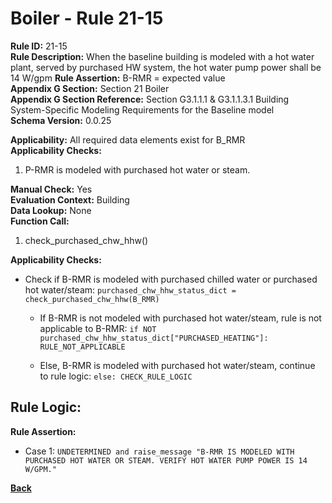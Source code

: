 
# Boiler - Rule 21-15  

**Rule ID:** 21-15  
**Rule Description:** When the baseline building is modeled with a hot water plant, served by purchased HW system, the hot water pump power shall be 14 W/gpm
**Rule Assertion:** B-RMR = expected value  
**Appendix G Section:** Section 21 Boiler  
**Appendix G Section Reference:** Section G3.1.1.1 & G3.1.1.3.1 Building System-Specific Modeling Requirements for the Baseline model  
**Schema Version:** 0.0.25

**Applicability:** All required data elements exist for B_RMR  
**Applicability Checks:**  

1. P-RMR is modeled with purchased hot water or steam.

**Manual Check:** Yes  
**Evaluation Context:** Building  
**Data Lookup:** None  
**Function Call:** 

1. check_purchased_chw_hhw()

**Applicability Checks:**

- Check if B-RMR is modeled with purchased chilled water or purchased hot water/steam: `purchased_chw_hhw_status_dict = check_purchased_chw_hhw(B_RMR)`

  - If B-RMR is not modeled with purchased hot water/steam, rule is not applicable to B-RMR: `if NOT purchased_chw_hhw_status_dict["PURCHASED_HEATING"]: RULE_NOT_APPLICABLE`

  - Else, B-RMR is modeled with purchased hot water/steam, continue to rule logic: `else: CHECK_RULE_LOGIC`

## Rule Logic:  

**Rule Assertion:**

- Case 1: `UNDETERMINED and raise_message "B-RMR IS MODELED WITH PURCHASED HOT WATER OR STEAM. VERIFY HOT WATER PUMP POWER IS 14 W/GPM."`

**[Back](../_toc.md)**
